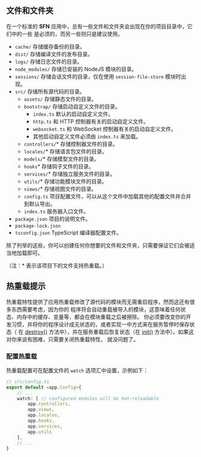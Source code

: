 <!-- title: 结构预览; order: 2 -->
## 文件和文件夹

在一个标准的 **SFN** 应用中，总有一些文件和文件夹会出现在你的项目目录中，它们中的一些
是必须的，而另一些则只是建议使用。

- `cache/` 存储缓存备份的目录。
- `dist/` 存储编译文件的发布目录。
- `logs/` 存储日志文件的目录。
- `node_modules/` 存储已安装的 NodeJS 模块的目录。
- `sessions/` 存储会话文件的目录，仅在使用 `session-file-store` 模块时出现。
- `src/` 存储所有源代码的目录。
    - `assets/` 存储静态文件的目录。
    - `bootstrap/` 存储启动自定义文件的目录。
        - `index.ts` 默认的启动自定义文件。
        - `http.ts` 和 HTTP 控制器有关的启动自定义文件。
        - `websocket.ts`  和 WebSocket 控制器有关的启动自定义文件。
        - 其他启动自定义文件必须由 `index.ts` 来加载。
    - `controllers/`* 存储控制器文件的目录。
    - `locales/`* 存储语言包文件的目录。
    - `models/`* 存储模型文件的目录。
    - `hooks`* 存储钩子文件的目录。
    - `services/`* 存储独立服务文件的目录。
    - `utils/`* 存储功能模块文件的目录。
    - `views/`* 存储视图文件的目录。
    - `config.ts` 项目配置文件，可以从这个文件中加载其他的配置文件并合并到默认导出。
    - `index.ts` 服务器入口文件。
- `package.json` 项目的说明文件。
- `package-lock.json`
- `tsconfig.json` TypeScript 编译器配置文件。

除了列举的这些，你可以创建任何你想要的文件和文件夹，只需要保证它们会被适当地加载即可。

（注：* 表示该项目下的文件支持热重载。）

## 热重载提示

热重载特性提供了应用热重载修改了源代码的模块而无需重启程序，然而这还有很多东西需要考虑，因为你的
程序将会自动重载被导入的模块，这意味着任何状态、内存中的缓存、变量等，都会在模块重载之后被擦除。
你必须要改变你的开发习惯，并将你的程序设计成无状态的，或者实现一中方式来在服务暂停时保存状态（
在 [destroy()](/api/v1/Service#destroy) 方法中），并在服务重载后恢复状态（在 
[init()](/api/v1/Service#init) 方法中）。如果这对你来说有困难，只需要关闭热重载特性，
就没问题了。

### 配置热重载

热重载配置可在配置文件的 `watch` 选项汇中设置，示例如下：

```ts
// src/config.ts
export default <app.Config>{
    // ...
    watch: [ // configured modules will be hot-reloadable
        app.controllers,
        app.views,
        app.locales,
        app.hooks,
        app.services,
        app.utils
    ],
    // ...
}
```
